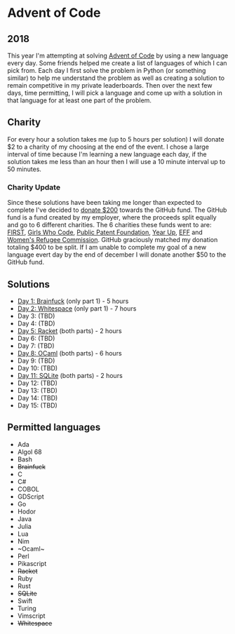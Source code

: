 # Advent of Code

## 2018

This year I'm attempting at solving [Advent of Code](https://adventofcode.com/)
by using a new language every day. Some friends helped me create a list of languages of which I can pick from. Each day I first solve the problem in Python (or something similar) to help me understand the problem as well as creating a solution to remain competitive in my private leaderboards. Then over the next few days, time permitting, I will pick a language and come up with a solution in that language for at least one part of the problem.

## Charity

For every hour a solution takes me (up to 5 hours per solution) I will donate $2 to a charity of my choosing at the end of the event. I chose a large interval of time because I'm learning a new language each day, if the solution takes me less than an hour then I will use a 10 minute interval up to 50 minutes.

### Charity Update

Since these solutions have been taking me longer than expected to complete I've decided to [donate $200](https://i.fletchto99.com/4edc8047.png) towards the GitHub fund. The GitHub fund is a fund created by my employer, where the proceeds split equally and go to 6 different charities. The 6 charities these funds went to are: [FIRST](https://www.firstinspires.org/), [Girls Who Code](https://girlswhocode.com/), [Public Patent Foundation](http://www.pubpat.org/), [Year Up](https://www.yearup.org/), [EFF](https://www.eff.org/) and [Women's Refugee Commission](https://www.womensrefugeecommission.org/). GitHub graciously matched my donation totaling $400 to be split. If I am unable to complete my goal of a new language evert day by the end of december I will donate another $50 to the GitHub fund.

## Solutions

- [Day 1: Brainfuck](2018/Day%201/part1.b) (only part 1) - 5 hours
- [Day 2: Whitespace](2018/Day%202/solution.ws) (only part 1) - 7 hours
- Day 3: (TBD)
- Day 4: (TBD)
- [Day 5: Racket](2018/Day%205/solution.rkt) (both parts) - 2 hours
- Day 6: (TBD)
- Day 7: (TBD)
- [Day 8: OCaml](2018/Day%208/solution.ml) (both parts) - 6 hours
- Day 9: (TBD)
- Day 10: (TBD)
- [Day 11: SQLite](2018/Day%2011/solution.sql) (both parts) - 2 hours
- Day 12: (TBD)
- Day 13: (TBD)
- Day 14: (TBD)
- Day 15: (TBD)

## Permitted languages

- Ada
- Algol 68
- Bash
- ~~Brainfuck~~
- C
- C#
- COBOL
- GDScript
- Go
- Hodor
- Java
- Julia
- Lua
- Nim
- ~Ocaml~
- Perl
- Pikascript
- ~~Racket~~
- Ruby
- Rust
- ~~SQLite~~
- Swift
- Turing
- Vimscript
- ~~Whitespace~~
